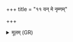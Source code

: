 +++
title = "११ यन् मे नृम्णम्"

+++
<details><summary>मूलम् (GR)</summary>

यन् मे नृम्णं द्रविणं ब्राह्मणं च  
ये अग्नयो धृष्णियासो मयीमे ।  
हरिश्चन्द्रो रक्षतु तन् नो अत्र  
यावद् ऐमि परो ग्रामं चरित्वा ॥
</details>